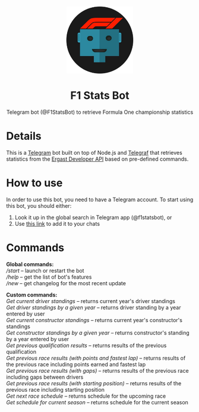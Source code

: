 <p align="center">
  <img src="assets/logo.png" width="180" height="180">
  <h1 align="center">F1 Stats Bot</h1>
</p>
<p align="center">Telegram bot (@F1StatsBot) to retrieve Formula One championship statistics</p>

# Details

This is a [Telegram](https://core.telegram.org/bots) bot built on top of Node.js and [Telegraf](https://telegraf.js.org/) that retrieves statistics from the [Ergast Developer API](http://ergast.com/mrd/) based on pre-defined commands.

# How to use

In order to use this bot, you need to have a Telegram account. To start using this bot, you should either:

1. Look it up in the global search in Telegram app (@f1statsbot), or
2. Use [this link](https://t.me/F1StatsBot) to add it to your chats

# Commands

<strong>Global commands:</strong></br>
<em>/start</em> – launch or restart the bot</br>
<em>/help</em> – get the list of bot's features</br>
<em>/new</em> – get changelog for the most recent update

<strong>Custom commands:</strong></br>
<em>Get current driver standings</em> – returns current year's driver standings</br>
<em>Get driver standings by a given year</em> – returns driver standing by a year entered by user</br>
<em>Get current constructor standings</em> – returns current year's constructor's standings</br>
<em>Get constructor standings by a given year</em> – returns constructor's standing by a year entered by user</br>
<em>Get previous qualification results</em> – returns results of the previous qualification</br>
<em>Get previous race results (with points and fastest lap)</em> – returns results of the previous race including points earned and fastest lap</br>
<em>Get previous race results (with gaps)</em> – returns results of the previous race including gaps between drivers</br>
<em>Get previous race results (with starting position)</em> – returns results of the previous race including starting position</br>
<em>Get next race schedule</em> – returns schedule for the upcoming race</br>
<em>Get schedule for current season</em> – returns schedule for the current season</br>
